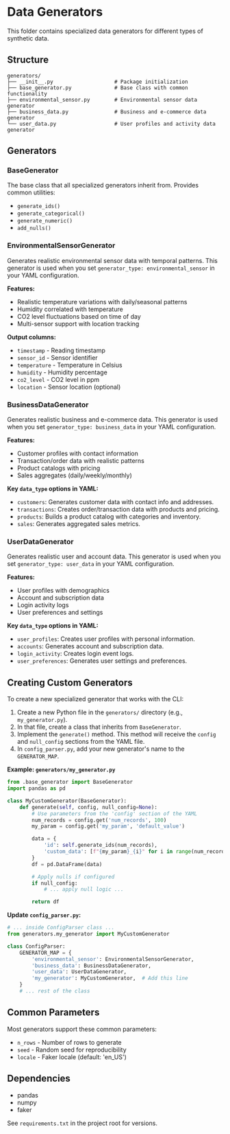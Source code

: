 # Data Generators

This folder contains specialized data generators for different types of synthetic data.

## Structure

```
generators/
├── __init__.py                    # Package initialization
├── base_generator.py              # Base class with common functionality
├── environmental_sensor.py        # Environmental sensor data generator
├── business_data.py               # Business and e-commerce data generator
└── user_data.py                   # User profiles and activity data generator
```

## Generators

### BaseGenerator

The base class that all specialized generators inherit from. Provides common utilities:

- `generate_ids()`
- `generate_categorical()`
- `generate_numeric()`
- `add_nulls()`

### EnvironmentalSensorGenerator

Generates realistic environmental sensor data with temporal patterns. This generator is used when you set `generator_type: environmental_sensor` in your YAML configuration.

**Features:**
- Realistic temperature variations with daily/seasonal patterns
- Humidity correlated with temperature
- CO2 level fluctuations based on time of day
- Multi-sensor support with location tracking

**Output columns:**
- `timestamp` - Reading timestamp
- `sensor_id` - Sensor identifier
- `temperature` - Temperature in Celsius
- `humidity` - Humidity percentage
- `co2_level` - CO2 level in ppm
- `location` - Sensor location (optional)

### BusinessDataGenerator

Generates realistic business and e-commerce data. This generator is used when you set `generator_type: business_data` in your YAML configuration.

**Features:**
- Customer profiles with contact information
- Transaction/order data with realistic patterns
- Product catalogs with pricing
- Sales aggregates (daily/weekly/monthly)

**Key `data_type` options in YAML:**
- `customers`: Generates customer data with contact info and addresses.
- `transactions`: Creates order/transaction data with products and pricing.
- `products`: Builds a product catalog with categories and inventory.
- `sales`: Generates aggregated sales metrics.

### UserDataGenerator

Generates realistic user and account data. This generator is used when you set `generator_type: user_data` in your YAML configuration.

**Features:**
- User profiles with demographics
- Account and subscription data
- Login activity logs
- User preferences and settings

**Key `data_type` options in YAML:**
- `user_profiles`: Creates user profiles with personal information.
- `accounts`: Generates account and subscription data.
- `login_activity`: Creates login event logs.
- `user_preferences`: Generates user settings and preferences.

## Creating Custom Generators

To create a new specialized generator that works with the CLI:

1.  Create a new Python file in the `generators/` directory (e.g., `my_generator.py`).
2.  In that file, create a class that inherits from `BaseGenerator`.
3.  Implement the `generate()` method. This method will receive the `config` and `null_config` sections from the YAML file.
4.  In `config_parser.py`, add your new generator's name to the `GENERATOR_MAP`.

**Example: `generators/my_generator.py`**
```python
from .base_generator import BaseGenerator
import pandas as pd

class MyCustomGenerator(BaseGenerator):
    def generate(self, config, null_config=None):
        # Use parameters from the 'config' section of the YAML
        num_records = config.get('num_records', 100)
        my_param = config.get('my_param', 'default_value')

        data = {
            'id': self.generate_ids(num_records),
            'custom_data': [f"{my_param}_{i}" for i in range(num_records)]
        }
        df = pd.DataFrame(data)

        # Apply nulls if configured
        if null_config:
            # ... apply null logic ...

        return df
```

**Update `config_parser.py`:**
```python
# ... inside ConfigParser class ...
from generators.my_generator import MyCustomGenerator

class ConfigParser:
    GENERATOR_MAP = {
        'environmental_sensor': EnvironmentalSensorGenerator,
        'business_data': BusinessDataGenerator,
        'user_data': UserDataGenerator,
        'my_generator': MyCustomGenerator,  # Add this line
    }
    # ... rest of the class
```

## Common Parameters

Most generators support these common parameters:

- `n_rows` - Number of rows to generate
- `seed` - Random seed for reproducibility
- `locale` - Faker locale (default: 'en_US')

## Dependencies

- pandas
- numpy
- faker

See `requirements.txt` in the project root for versions.
